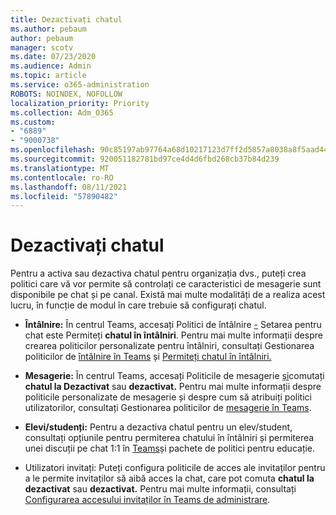 ```yaml
---
title: Dezactivați chatul
ms.author: pebaum
author: pebaum
manager: scotv
ms.date: 07/23/2020
ms.audience: Admin
ms.topic: article
ms.service: o365-administration
ROBOTS: NOINDEX, NOFOLLOW
localization_priority: Priority
ms.collection: Adm_O365
ms.custom:
- "6889"
- "9000738"
ms.openlocfilehash: 90c85197ab97764a68d10217123d7ff2d5857a8038a8f5aad44c0992063e4ef8
ms.sourcegitcommit: 920051182781bd97ce4d4d6fbd268cb37b84d239
ms.translationtype: MT
ms.contentlocale: ro-RO
ms.lasthandoff: 08/11/2021
ms.locfileid: "57890482"
---
```

# <a name="disable-chat"></a>Dezactivați chatul

Pentru a activa sau dezactiva chatul pentru organizația dvs., puteți crea politici care vă vor permite să controlați ce caracteristici de mesagerie sunt disponibile pe chat și pe canal. Există mai multe modalități de a realiza acest lucru, în funcție de modul în care trebuie să configurați chatul.

- **Întâlnire:** În centrul Teams, accesați Politici de întâlnire [-](https://admin.teams.microsoft.com/) Setarea pentru chat este Permiteți **chatul în întâlniri**. Pentru mai multe informații despre crearea politicilor personalizate pentru întâlniri, consultați Gestionarea politicilor de [întâlnire în Teams](https://docs.microsoft.com/microsoftteams/meeting-policies-in-teams) și [Permiteți chatul în întâlniri.](https://docs.microsoft.com/microsoftteams/meeting-policies-in-teams#allow-chat-in-meetings)

- **Mesagerie:** În centrul Teams, accesați Politicile de mesagerie [și](https://admin.teams.microsoft.com/)comutați **chatul la Dezactivat** sau **dezactivat.** Pentru mai multe informații despre politicile personalizate de mesagerie și despre cum să atribuiți politici utilizatorilor, consultați Gestionarea politicilor de [mesagerie în Teams](https://docs.microsoft.com/microsoftteams/messaging-policies-in-teams).

- **Elevi/studenți:** Pentru a dezactiva chatul pentru un elev/student, consultați opțiunile pentru permiterea chatului în întâlniri și permiterea unei discuții pe chat 1:1 în [Teams](https://docs.microsoft.com/microsoftteams/policy-packages-edu)și pachete de politici pentru educație.

- Utilizatori invitați: Puteți configura politicile de acces ale invitaților pentru a le permite invitaților să aibă acces la chat, care pot comuta **chatul la dezactivat** sau **dezactivat.** Pentru mai multe informații, consultați [Configurarea accesului invitaților în Teams de administrare](https://docs.microsoft.com/microsoftteams/set-up-guests#configure-guest-access-in-the-teams-admin-center).




